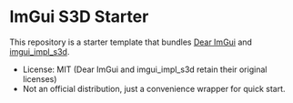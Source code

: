 # ImGui S3D Starter

This repository is a starter template that bundles [Dear ImGui](https://github.com/ocornut/imgui) and [imgui_impl_s3d](https://github.com/sthairno/imgui_impl_s3d).

- License: MIT (Dear ImGui and imgui_impl_s3d retain their original licenses)
- Not an official distribution, just a convenience wrapper for quick start.
